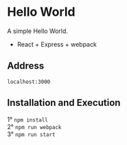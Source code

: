 # Hello World

A simple Hello World.

- React + Express + webpack

## Address
`localhost:3000`

## Installation and Execution
1° `npm install`<br>
2° `npm run webpack`<br>
3° `npm run start`<br>
